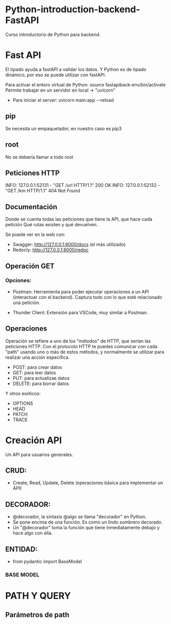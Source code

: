 # Python-introduction-backend-FastAPI
Curso introductorio de Python para backend.

# Fast API
El tipado ayuda a fastAPI a validar los datos. Y Python es de tipado dinámico, por eso se puede utilizar con fastAPI.

Para activar el entoro virtual de Python: source fastapiback-env/bin/activate
Permite trabajar en un servidor en local -> "uvicorn"
 - Para iniciar el server: uvicorn main:app --reload
## pip
Se necesita un empaquetador, en nuestro caso es pip3

## root
No se debería llamar a todo root

## Peticiones HTTP
INFO:     127.0.0.1:52131 - "GET /url HTTP/1.1" 200 OK
INFO:     127.0.0.1:52132 - "GET /km HTTP/1.1" 404 Not Found

## Documentación

Donde se cuenta todas las peticiones que tiene la API, que hace cada petición
Qué rutas existen y qué devuelven.

Se puede ver en la web con: 
- Swagger: http://127.0.0.1:8000/docs (el más utilizado)
- Redocly: http://127.0.0.1:8000/redoc

## Operación GET
### Opciones:
- Postman: Herramienta para poder ejecutar operaciones a un API (interactuar con el backend). Captura todo con lo que esté relacionado una petición.

- Thunder Client: Extensión para VSCode, muy similar a Postman.

## Operaciones

Operación se refiere a uno de los "métodos" de HTTP, que serían las peticiones HTTP. Con el protocolo HTTP te puedes comunicar con cada "path" usando uno o más de estos métodos, y normalmente se utilizar para realizar una acción específica.

- POST: para crear datos
- GET: para leer datos
- PUT: para actualizae datos
- DELETE: para borrar datos

Y otros exóticos:

- OPTIONS
- HEAD
- PATCH
- TRACE

# Creación API

Un API para usuarios generales.

## CRUD: 
- Create, Read, Update, Delete (operaciones básica para implementar un API)

## DECORADOR: 
- @decorador, la sintaxis @algo se llama "decorador" en Python.
- Se pone encima de una función. Es como un lindo sombrero decorado.
- Un "@decorador" toma la función que tiene inmediatamente debajo y hace algo con ella.

## ENTIDAD:
- from pydantic import BaseModel

### BASE MODEL

# PATH Y QUERY
## Parámetros de path

